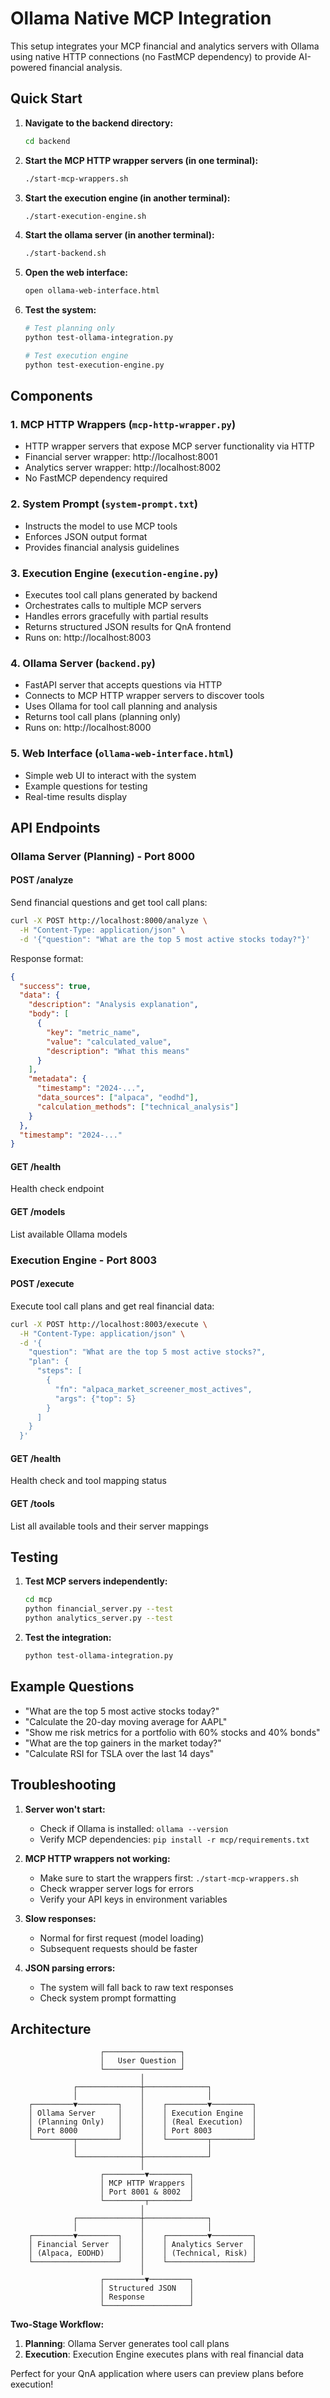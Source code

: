 # Ollama Native MCP Integration

This setup integrates your MCP financial and analytics servers with Ollama using native HTTP connections (no FastMCP dependency) to provide AI-powered financial analysis.

## Quick Start

1. **Navigate to the backend directory:**
   ```bash
   cd backend
   ```

2. **Start the MCP HTTP wrapper servers (in one terminal):**
   ```bash
   ./start-mcp-wrappers.sh
   ```

3. **Start the execution engine (in another terminal):**
   ```bash
   ./start-execution-engine.sh
   ```

4. **Start the ollama server (in another terminal):**
   ```bash
   ./start-backend.sh
   ```

5. **Open the web interface:**
   ```bash
   open ollama-web-interface.html
   ```

6. **Test the system:**
   ```bash
   # Test planning only
   python test-ollama-integration.py
   
   # Test execution engine
   python test-execution-engine.py
   ```

## Components

### 1. MCP HTTP Wrappers (`mcp-http-wrapper.py`)
- HTTP wrapper servers that expose MCP server functionality via HTTP
- Financial server wrapper: http://localhost:8001
- Analytics server wrapper: http://localhost:8002
- No FastMCP dependency required

### 2. System Prompt (`system-prompt.txt`)
- Instructs the model to use MCP tools
- Enforces JSON output format
- Provides financial analysis guidelines

### 3. Execution Engine (`execution-engine.py`)
- Executes tool call plans generated by backend
- Orchestrates calls to multiple MCP servers  
- Handles errors gracefully with partial results
- Returns structured JSON results for QnA frontend
- Runs on: http://localhost:8003

### 4. Ollama Server (`backend.py`)
- FastAPI server that accepts questions via HTTP
- Connects to MCP HTTP wrapper servers to discover tools
- Uses Ollama for tool call planning and analysis
- Returns tool call plans (planning only)
- Runs on: http://localhost:8000

### 5. Web Interface (`ollama-web-interface.html`)
- Simple web UI to interact with the system
- Example questions for testing
- Real-time results display

## API Endpoints

### Ollama Server (Planning) - Port 8000

#### POST /analyze
Send financial questions and get tool call plans:

```bash
curl -X POST http://localhost:8000/analyze \
  -H "Content-Type: application/json" \
  -d '{"question": "What are the top 5 most active stocks today?"}'
```

Response format:
```json
{
  "success": true,
  "data": {
    "description": "Analysis explanation",
    "body": [
      {
        "key": "metric_name",
        "value": "calculated_value",
        "description": "What this means"
      }
    ],
    "metadata": {
      "timestamp": "2024-...",
      "data_sources": ["alpaca", "eodhd"],
      "calculation_methods": ["technical_analysis"]
    }
  },
  "timestamp": "2024-..."
}
```

#### GET /health
Health check endpoint

#### GET /models  
List available Ollama models

### Execution Engine - Port 8003

#### POST /execute
Execute tool call plans and get real financial data:

```bash
curl -X POST http://localhost:8003/execute \
  -H "Content-Type: application/json" \
  -d '{
    "question": "What are the top 5 most active stocks?",
    "plan": {
      "steps": [
        {
          "fn": "alpaca_market_screener_most_actives", 
          "args": {"top": 5}
        }
      ]
    }
  }'
```

#### GET /health
Health check and tool mapping status

#### GET /tools
List all available tools and their server mappings

## Testing

1. **Test MCP servers independently:**
   ```bash
   cd mcp
   python financial_server.py --test
   python analytics_server.py --test
   ```

2. **Test the integration:**
   ```bash
   python test-ollama-integration.py
   ```

## Example Questions

- "What are the top 5 most active stocks today?"
- "Calculate the 20-day moving average for AAPL"
- "Show me risk metrics for a portfolio with 60% stocks and 40% bonds"
- "What are the top gainers in the market today?"
- "Calculate RSI for TSLA over the last 14 days"

## Troubleshooting

1. **Server won't start:**
   - Check if Ollama is installed: `ollama --version`
   - Verify MCP dependencies: `pip install -r mcp/requirements.txt`

2. **MCP HTTP wrappers not working:**
   - Make sure to start the wrappers first: `./start-mcp-wrappers.sh`
   - Check wrapper server logs for errors
   - Verify your API keys in environment variables

3. **Slow responses:**
   - Normal for first request (model loading)
   - Subsequent requests should be faster

4. **JSON parsing errors:**
   - The system will fall back to raw text responses
   - Check system prompt formatting

## Architecture

```
                    ┌─────────────────┐
                    │   User Question │
                    └─────────────────┘
                             │
              ┌──────────────┼──────────────┐
              │              │              │
    ┌─────────▼─────────┐    │    ┌─────────▼─────────┐
    │ Ollama Server     │    │    │ Execution Engine  │
    │ (Planning Only)   │    │    │ (Real Execution)  │ 
    │ Port 8000         │    │    │ Port 8003         │
    └─────────┬─────────┘    │    └─────────┬─────────┘
              │              │              │
              └──────────────┼──────────────┘
                             │
                    ┌─────────▼─────────┐
                    │ MCP HTTP Wrappers │
                    │ Port 8001 & 8002  │
                    └─────────┬─────────┘
                             │
              ┌──────────────┼──────────────┐
              │              │              │
    ┌─────────▼─────────┐    │    ┌─────────▼─────────┐
    │ Financial Server  │    │    │ Analytics Server  │
    │ (Alpaca, EODHD)   │    │    │ (Technical, Risk) │
    └───────────────────┘    │    └───────────────────┘
                             │
                    ┌─────────▼─────────┐
                    │ Structured JSON   │
                    │ Response          │
                    └───────────────────┘
```

**Two-Stage Workflow:**
1. **Planning**: Ollama Server generates tool call plans
2. **Execution**: Execution Engine executes plans with real financial data

Perfect for your QnA application where users can preview plans before execution!